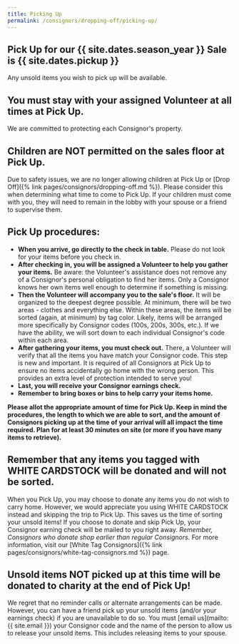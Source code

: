 ```yaml
---
title: Picking Up
permalink: /consignors/dropping-off/picking-up/
---
```


## Pick Up for our {{ site.dates.season_year }} Sale is {{ site.dates.pickup }}

Any unsold items you wish to pick up will be available.

## You must stay with your assigned Volunteer at all times at Pick Up.

We are committed to protecting each Consignor's property.

## Children are NOT permitted on the sales floor at Pick Up.

Due to safety issues, we are no longer allowing children at Pick Up or [Drop Off]({% link pages/consignors/dropping-off.md %}). Please consider this when determining what time to come to Pick Up. If your children must come with you, they will need to remain in the lobby with your spouse or a friend to supervise them.

## Pick Up procedures:

* **When you arrive, go directly to the check in table.** Please do not look for your items before you check in.
* **After checking in, you will be assigned a Volunteer to help you gather your items.** Be aware: the Volunteer's assistance does not remove any of a Consignor's personal obligation to find her items. Only a Consignor knows her own items well enough to determine if something is missing.
* **Then the Volunteer will accompany you to the sale's floor.** It will be organized to the deepest degree possible. At minimum, there will be two areas - clothes and everything else. Within these areas, the items will be sorted (again, at minimum) by tag color. Likely, items will be arranged more specifically by Consignor codes (100s, 200s, 300s, etc.). If we have the ability, we will sort down to each individual Consignor's code within each area.
* **After gathering your items, you must check out.** There, a Volunteer will verify that all the items you have match your Consignor code. This step is new and important. It is required of all Consignors at Pick Up to ensure no items accidentally go home with the wrong person. This provides an extra level of protection intended to serve you!
* **Last, you will receive your Consignor earnings check.**
* **Remember to bring boxes or bins to help carry your items home.**

**Please allot the appropriate amount of time for Pick Up. Keep in mind the procedures, the length to which we are able to sort, and the amount of Consignors picking up at the time of your arrival will all impact the time required. Plan for at least 30 minutes on site (or more if you have many items to retrieve).**

## Remember that any items you tagged with WHITE CARDSTOCK will be donated and will not be sorted.

When you Pick Up, you may choose to donate any items you do not wish to carry home. However, we would appreciate you using WHITE CARDSTOCK instead and skipping the trip to Pick Up. This saves us the time of sorting your unsold items! If you choose to donate and skip Pick Up, your Consignor earning check will be mailed to you right away. _Remember, Consignors who donate shop earlier than regular Consignors._ For more information, visit our [White Tag Consignors]({% link pages/consignors/white-tag-consignors.md %}) page.

## Unsold items NOT picked up at this time will be donated to charity at the end of Pick Up!

We regret that no reminder calls or alternate arrangements can be made. However, you can have a friend pick up your unsold items (and/or your earnings check) if you are unavailable to do so. You must [email us](mailto:{{ site.email }}) your Consignor code and the name of the person to allow us to release your unsold items. This includes releasing items to your spouse.
